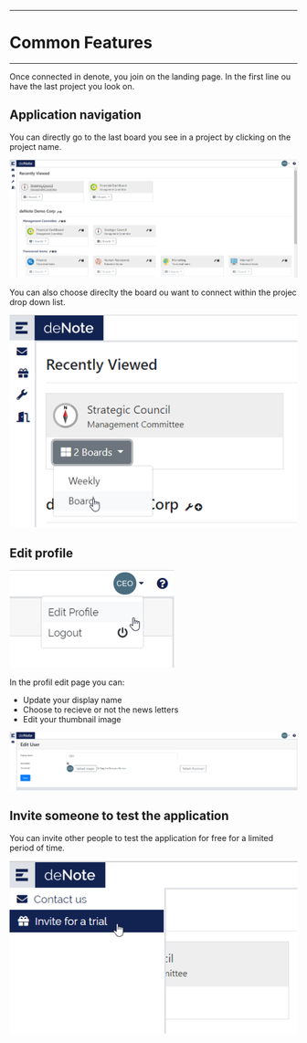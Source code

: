 
---
# Common Features
---

Once connected in denote, you join on the landing page.
In the first line ou have the last project you look on.

## Application navigation

You can directly go to the last board you see in a project by clicking on the project name.

![lading page](./assets/images/common-features/global-nav-01.png)

You can also choose direclty the board ou want to connect within the projec drop down list.

![lading page](./assets/images/common-features/global-nav-02.png)

## Edit profile

![Edit user access](./assets/images/common-features/edit-user-access.png)

In the profil edit page you can:
* Update your display name
* Choose to recieve or not the news letters
* Edit your thumbnail image

![Edit user](./assets/images/common-features/edit-user.png)

## Invite someone to test the application

You can invite other people to test the application for free for a limited period of time.

![Edit user access](./assets/images/common-features/invite-trial.png)


